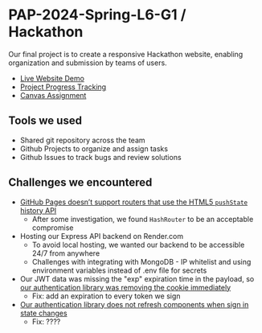 # PAP-2024-Spring-L6-G1 / Hackathon
Our final project is to create a responsive Hackathon website, enabling organization and submission by teams of users.

* [Live Website Demo](https://pap-2024-spring-l6-g1.github.io/Hackathon/)
* [Project Progress Tracking](https://github.com/orgs/PAP-2024-Spring-L6-G1/projects/2)
* [Canvas Assignment](https://computingforall.instructure.com/courses/224/assignments/4357?module_item_id=12005)

## Tools we used
* Shared git repository across the team
* Github Projects to organize and assign tasks
* Github Issues to track bugs and review solutions

## Challenges we encountered
* [GitHub Pages doesn’t support routers that use the HTML5 `pushState` history API](https://create-react-app.dev/docs/deployment/#notes-on-client-side-routing)
  * After some investigation, we found `HashRouter` to be an acceptable compromise
* Hosting our Express API backend on Render.com
  * To avoid local hosting, we wanted our backend to be accessible 24/7 from anywhere
  * Challenges with integrating with MongoDB - IP whitelist and using environment variables instead of .env file for secrets
* Our JWT data was missing the "exp" expiration time in the payload, so [our authentication library was removing the cookie immediately](https://github.com/react-auth-kit/react-auth-kit/issues/1653)
  * Fix: add an expiration to every token we sign
* [Our authentication library does not refresh components when sign in state changes](https://github.com/react-auth-kit/react-auth-kit/issues/1541)
  * Fix: ????